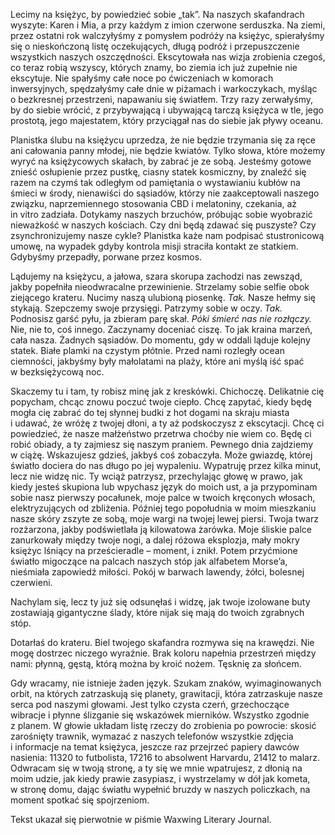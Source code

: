 Lecimy na księżyc, by powiedzieć sobie „tak”. Na naszych skafandrach wyszyte: Karen i&nbsp;Mia, a&nbsp;przy każdym z&nbsp;imion czerwone serduszka. Na ziemi, przez ostatni rok walczyłyśmy z&nbsp;pomysłem podróży na księżyc, spierałyśmy się o&nbsp;nieskończoną listę oczekujących, długą podróż i&nbsp;przepuszczenie wszystkich naszych oszczędności. Ekscytowała nas wizja zrobienia czegoś, co teraz robią wszyscy, których znamy, bo ziemia ich już zupełnie nie ekscytuje. Nie spałyśmy całe noce po ćwiczeniach w&nbsp;komorach inwersyjnych, spędzałyśmy całe dnie w&nbsp;piżamach i&nbsp;warkoczykach, myśląc o&nbsp;bezkresnej przestrzeni, napawaniu się światłem. Trzy razy zerwałyśmy, by do siebie wrócić, z&nbsp;przybywającą i&nbsp;ubywającą tarczą księżyca w&nbsp;tle, jego prostotą, jego majestatem, który przyciągał nas do siebie jak pływy oceanu.

Planistka ślubu na księżycu uprzedza, że nie będzie trzymania się za ręce ani całowania panny młodej, nie będzie kwiatów. Tylko słowa, które możemy wyryć na księżycowych skałach, by zabrać je ze sobą. Jesteśmy gotowe znieść osłupienie przez pustkę, ciasny statek kosmiczny, by znaleźć się razem na czymś tak odległym od pamiętania o&nbsp;wystawianiu kubłów na śmieci w&nbsp;środy, nienawiści do sąsiadów, którzy nie zaakceptowali naszego związku, naprzemiennego stosowania CBD i&nbsp;melatoniny, czekania, aż in&nbsp;vitro zadziała. Dotykamy naszych brzuchów, próbując sobie wyobrazić nieważkość w&nbsp;naszych kościach. Czy dni będą zdawać się puszyste? Czy zsynchronizujemy nasze cykle? Planistka każe nam podpisać stustronicową umowę, na wypadek gdyby kontrola misji straciła kontakt ze statkiem. Gdybyśmy przepadły, porwane przez kosmos.

Lądujemy na księżycu, a&nbsp;jałowa, szara skorupa zachodzi nas zewsząd, jakby popełniła nieodwracalne przewinienie. Strzelamy sobie selfie obok ziejącego krateru. Nucimy naszą ulubioną piosenkę. *Tak.* Nasze hełmy się stykają. Szepczemy swoje przysięgi. Patrzymy sobie w&nbsp;oczy. *Tak.* Podnosisz garść pyłu, ja zbieram parę skał. *Póki śmierć nas nie rozłączy.* Nie, nie to, coś innego. Zaczynamy doceniać ciszę. To jak kraina marzeń, cała nasza. Żadnych sąsiadów. Do momentu, gdy w&nbsp;oddali ląduje kolejny statek. Białe plamki na czystym płótnie. Przed nami rozległy ocean ciemności, jakbyśmy były małolatami na plaży, które ani myślą iść spać w&nbsp;bezksiężycową noc.

Skaczemy tu i&nbsp;tam, ty robisz minę jak z&nbsp;kreskówki. Chichoczę. Delikatnie cię popycham, chcąc znowu poczuć twoje ciepło. Chcę zapytać, kiedy będę mogła cię zabrać do tej słynnej budki z&nbsp;hot dogami na skraju miasta i&nbsp;udawać, że wróżę z&nbsp;twojej dłoni, a&nbsp;ty aż podskoczysz z&nbsp;ekscytacji. Chcę ci powiedzieć, że nasze małżeństwo przetrwa choćby nie wiem co. Będę ci robić obiady, a&nbsp;ty zajmiesz się naszym praniem. Pewnego dnia zajdziemy w&nbsp;ciążę. Wskazujesz gdzieś, jakbyś coś zobaczyła. Może gwiazdę, której światło dociera do nas długo po jej wypaleniu. Wypatruję przez kilka minut, lecz nie widzę nic. Ty wciąż patrzysz, przechylając głowę w&nbsp;prawo, jak kiedy jesteś skupiona lub wpychasz język do moich ust, a&nbsp;ja przypominam sobie nasz pierwszy pocałunek, moje palce w&nbsp;twoich kręconych włosach, elektryzujących od zbliżenia. Później tego popołudnia w&nbsp;moim mieszkaniu nasze skóry zszyte ze sobą, moje wargi na twojej lewej piersi. Twoja twarz rozżarzona, jakby podświetlała ją kilowatowa żarówka. Moje śliskie palce zanurkowały między twoje nogi, a&nbsp;dalej różowa eksplozja, mały mokry księżyc lśniący na prześcieradle – moment, i&nbsp;znikł. Potem przyćmione światło migoczące na palcach naszych stóp jak alfabetem Morse’a, nieśmiała zapowiedź miłości. Pokój w&nbsp;barwach lawendy, żółci, bolesnej czerwieni.

Nachylam się, lecz ty już się odsunęłaś i&nbsp;widzę, jak twoje izolowane buty zostawiają gigantyczne ślady, które nijak się mają do twoich zgrabnych stóp.

Dotarłaś do krateru. Biel twojego skafandra rozmywa się na krawędzi. Nie mogę dostrzec niczego wyraźnie. Brak koloru napełnia przestrzeń między nami: płynną, gęstą, którą można by kroić nożem. Tęsknię za słońcem.

Gdy wracamy, nie istnieje żaden język. Szukam znaków, wyimaginowanych orbit, na których zatrzaskują się planety, grawitacji, która zatrzaskuje nasze serca pod naszymi głowami. Jest tylko czysta czerń, grzechoczące wibracje i&nbsp;płynne ślizganie się wskazówek mierników. Wszystko zgodnie z&nbsp;planem. W&nbsp;głowie układam listę rzeczy do zrobienia po powrocie: skosić zarośnięty trawnik, wymazać z&nbsp;naszych telefonów wszystkie zdjęcia i&nbsp;informacje na temat księżyca, jeszcze raz przejrzeć papiery dawców nasienia: 11320 to futbolista, 17216 to absolwent Harvardu, 21412 to malarz. Odwracam się w&nbsp;twoją stronę, a&nbsp;ty się we mnie wpatrujesz, z&nbsp;dłonią na moim udzie, jak kiedy prawie zasypiasz, i&nbsp;wystrzelamy w&nbsp;dół jak kometa, w&nbsp;stronę domu, dając światłu wypełnić bruzdy w&nbsp;naszych policzkach, na moment spotkać się spojrzeniom.

<credits>Tekst ukazał się pierwotnie w&nbsp;piśmie Waxwing Literary Journal.</credits>
